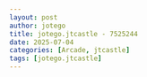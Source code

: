 ```yaml
---
layout: post
author: jotego
title: jotego.jtcastle - 7525244
date: 2025-07-04
categories: [Arcade, jtcastle]
tags: [jotego.jtcastle]
---
```


